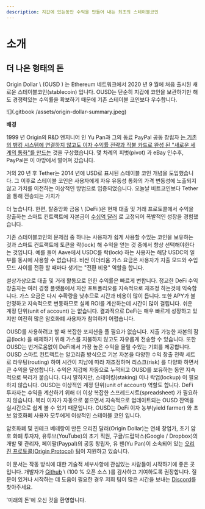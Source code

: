 ```yaml
---
description: 지갑에 있는동안 수익을 만들어 내는 최초의 스테이블코인
---
```


# 소개

## **더 나은 형태의 돈**

Origin Dollar \ (OUSD \) 는 Ethereum 네트워크에서 2020 년 9 월에 처음 출시된 새로운 스테이블코인(stablecoin) 입니다. OUSD는 단순히 지갑에 코인을 보관하기만 해도 경쟁력있는 수익률을 확보하기 때문에 기존 스테이블 코인보다 우수합니다.

![](.gitbook /assets/origin-dollar-summary.jpeg)

**배경**

1999 년 Origin의 R&D 엔지니어 인 Yu Pan과 그의 동료 PayPal 공동 창립자 [는 기존의 뱅킹 시스템에 연결하지 않고도 이자 수익률 전략과 직불 카드로 완성 된 "새로운 세계의 통화"를 만드는](https://www.cnbc.com/2017/08/14/david-sacks-cryptocurrency-interview.html) 것을 구상했습니다. 몇 차례의 피벗(pivot) 과 eBay 인수후, PayPal은 이 야망에서 멀어져 갔습니다.

거의 20 년 후 Tether는 2014 년에 USD로 표시된 스테이블 코인 개념을 도입했습니다. 그 이후로 스테이블 코인은 사용자에게 자유 유동성 통화의 가격 변동성에 노출되지 않고 가치를 이전하는 이상적인 방법으로 입증되었습니다. 오늘날 비트코인보다 Tether</a>을 통해 전송되는 가치가

더 높습니다. 한편, 탈중앙화 금융 \ (DeFi \)은 현재 대출 및 거래 프로토콜에서 수익을 창출하는 스마트 컨트랙트에 자본금이 [수십억 달러](https://defipulse.com/) 로 고정되어 폭발적인 성장을 경험했습니다.</p> 

기존 스테이블코인의 문제점 중 하나는 사용자가 쉽게 사용할 수있는 코인을 보유하는 것과 스마트 컨트랙트에 토큰을 락(lock) 해 수익을 얻는 것 중에서 항상 선택해야한다는 것입니다. 예를 들어 Aave에서 USDC를 락(lock) 하는 사용자는 해당 USDC의 일부를 동시에 사용할 수 없습니다. 비싼 이더리움 가스 요금은 사용자가 지출 모드와 수입 모드 사이를 전환 할 때마다 생기는 "전환 비용" 역할을 합니다.

설상가상으로 대출 및 거래 활동으로 인한 수익률은 빠르게 변합니다. 정교한 DeFi 수익 창출자는 여러 경쟁 플랫폼에서 자산 포트폴리오를 지속적으로 재조정 하는것에 익숙합니다. 가스 요금은 다시 수확량을 낮추므로 시간과 비용이 많이 듭니다. 또한 APY가 불안정하고 지속적으로 변동하므로 실제 ROI를 계산하는데 시간이 많이 걸립니다. 쉬운 계정 단위(unit of account) 는 없습니다. 결과적으로 DeFi는 매우 빠르게 성장하고 있지만 여전히 많은 암호화폐 사용자가 참여하기 어렵습니다.

OUSD를 사용하려고 할 때 복잡한 포지션을 풀 필요가 없습니다. 지출 가능한 자본의 잠금(lock) 을 해제하기 위해 가스를 지불하지 않고도 자유롭게 전송할 수 있습니다. 또한 OUSD는 번거로움없이 DeFi에서 가장 높은 수익을 올릴 수있는 기회를 제공합니다. OUSD 스마트 컨트랙트는 알고리즘 방식으로 기본 자본을 다양한 수익 창출 전략 세트로 라우팅(routing) 하여 시간이 지남에 따라 재조정하며 리스크(risk) 를 다양화 하면서 큰 수익을 달성합니다. 수익은 지갑에 자동으로 누적되고 OUSD를 보유하는 동안 지속적으로 복리가 붙습니다. 다시 말하지만, 스테이킹(staking) 이나 락업(lockup) 이 필요하지 않습니다. OUSD는 이상적인 계정 단위(unit of account) 역할도 합니다. DeFi 투자자는 수익을 계산하기 위해 더 이상 복잡한 스프레드시트(spreadsheet) 가 필요하지 않습니다. 복리 이자가 자동으로 붙으면서 지속적으로 업데이트되는 OUSD 잔액을 실시간으로 쉽게 볼 수 있기 때문입니다. OUSD는 DeFi 이자 농부(yield farmer) 와 초보 암호화폐 사용자 모두에게 이상적인 스테이블 코인 입니다.

암호화폐 및 핀테크 베테랑이 만든 오리진 달러(Origin Dollar)는 연쇄 창업가, 초기 암호 화폐 투자자, 유투브(YouTube)의 초기 직원, 구글/드랍박스(Google / Dropbox)의 개발 및 관리자, 페이팔(Paypal)의 공동 창립자, 유 팬(Yu Pan)이 소속되어 있는 [오리진 프로토콜(Origin Protocol)](https://www.originprotocol.com) [팀](https://www.originprotocol.com/team)이 지원하고 있습니다.

이 문서는 작동 방식에 대한 기술적 세부사항에 관심있는 사람들이 시작하기에 좋은 곳입니다. 개발자가 [Github](http://www.github.com/OriginProtocol) \ (100 % 오픈 소스 \)를 감사하고 기여하도록 권장합니다. 질문이 있거나 시작하는 데 도움이 필요한 경우 저희 팀이 많은 시간을 보내는 [Discord](https://www.originprotocol.com/discord)를 찾아주세요.

'미래의 돈'에 오신 것을 환영합니다.

